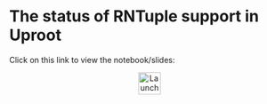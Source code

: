 # The status of RNTuple support in Uproot

Click on this link to view the notebook/slides:

<p align="center">
  <a href="https://ariostas-talks.github.io/2025-04-29-uproot-rntuple/lab/index.html?path=slides.ipynb">
    <img src="https://jupyterlite.readthedocs.io/en/latest/_static/badge.svg" alt="Launch JupyterLite" height="40">
  </a>
</p>
